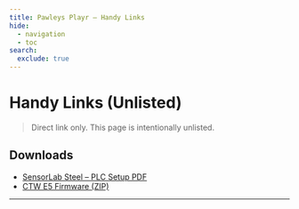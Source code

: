```yaml
---
title: Pawleys Playr – Handy Links
hide:
  - navigation
  - toc
search:
  exclude: true
---
```


# Handy Links (Unlisted)

> Direct link only. This page is intentionally unlisted.

## Downloads
- [SensorLab Steel – PLC Setup PDF](../downloads/sls/SensorLab-Steel-PLC-Setup.pdf)
- [CTW E5 Firmware (ZIP)](../downloads/ctw/ctw-e5-firmware.zip)

---

<!-- Optional: “keyed” gate by querystring like ?k=YOURKEY123 -->
<script>
  // Soft gate: visit with ?k=YOURKEY123
  const ok = new URLSearchParams(location.search).get('k') === 'YOURKEY123';
  if (!ok) console.log("Tip: append ?k=YOURKEY123 to the URL");
</script>
